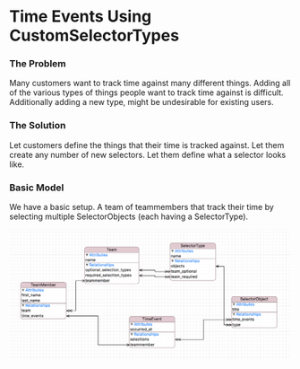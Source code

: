 
# Time Events Using CustomSelectorTypes


### The Problem

Many customers want to track time against many different things. Adding all of
the various types of things people want to track time against is difficult.
Additionally adding a new type, might be undesirable for existing users.

### The Solution

Let customers define the things that their time is tracked against. Let them
create any number of new selectors. Let them define what a selector looks like.


### Basic Model

We have a basic setup. A team of teammembers that track their time by selecting 
multiple SelectorObjects (each having a SelectorType).


![alt tag](https://raw.githubusercontent.com/hatunike/time-tracking-custom-selectors/master/basic-model.png)
